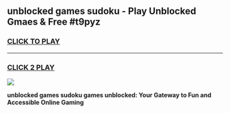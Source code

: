 
## unblocked games sudoku - Play Unblocked Gmaes & Free #t9pyz
<h3>
<a href="https://premium.freeplayer.one?title=unblocked_games_sudoku&ref=01M">CLICK TO PLAY</a></h3>
<hr>

<h3>
<a href="https://premium.freeplayer.one?title=unblocked_games_sudoku&ref=01M">CLICK 2 PLAY</a>
  
</h3>

<a href="https://premium.freeplayer.one?title=unblocked_games_sudoku&ref=01M"><img src="https://clearcache.store/games.png"></a>


**unblocked games sudoku games unblocked: Your Gateway to Fun and Accessible Online Gaming**
